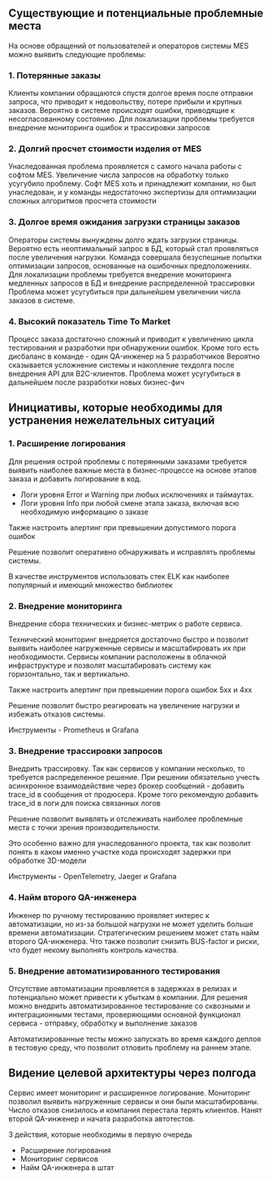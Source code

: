 ## Существующие и потенциальные проблемные места

На основе обращений от пользователей и операторов системы MES можно выявить следующие проблемы:

### 1. Потерянные заказы

Клиенты компании обращаются спустя долгое время после отправки запроса, что приводит к недовольству, потере прибыли и крупных заказов.
Вероятно в системе происходят ошибки, приводящие к несогласованному состоянию.
Для локализации проблемы требуется внедрение мониторинга ошибок и трассировки запросов

### 2. Долгий просчет стоимости изделия от MES

Унаследованная проблема проявляется с самого начала работы с софтом MES.
Увеличение числа запросов на обработку только усугубило проблему.
Софт MES хоть и принадлежит компании, но был унаследован, и у команды недостаточно экспертизы для оптимизации сложных алгоритмов просчета стоимости

### 3. Долгое время ожидания загрузки страницы заказов

Операторы системы вынуждены долго ждать загрузки страницы.
Вероятно есть неоптимальный запрос в БД, который стал проявляться после увеличения нагрузки.
Команда совершала безуспешные попытки оптимизации запросов, основанные на ошибочных предположениях.
Для локализации проблемы требуется внедрение мониторинга медленных запросов в БД и внедрение распределенной трассировки
Проблема может усугубиться при дальнейшем увеличении числа заказов в системе.

### 4. Высокий показатель Time To Market

Процесс заказа достаточно сложный и приводит к увеличению цикла тестирования и разработки при обнаружении ошибок.
Кроме того есть дисбаланс в команде - один QA-инженер на 5 разработчиков
Вероятно сказывается усложнение системы и накопление техдолга после внедрения API для B2C-клиентов.
Проблема может усугубиться в дальнейшем после разработки новых бизнес-фич


## Инициативы, которые необходимы для устранения нежелательных ситуаций

### 1. Расширение логирования

Для решения острой проблемы с потерянными заказами требуется выявить наиболее важные места в бизнес-процессе на основе этапов заказа и добавить логирование в код.

- Логи уровня Error и Warning при любых исключениях и таймаутах.
- Логи уровня Info при любой смене этапа заказа, включая всю необходимую информацию о заказе

Также настроить алертинг при превышении допустимого порога ошибок

Решение позволит оперативно обнаруживать и исправлять проблемы системы.

В качестве инструментов использовать стек ELK как наиболее популярный и имеющий множество библиотек

### 2. Внедрение мониторинга

Внедрение сбора технических и бизнес-метрик о работе сервиса.

Технический мониторинг внедряется достаточно быстро и позволит выявить наиболее нагруженные сервисы и масштабировать их при необходимости.
Сервисы компании расположены в облачной инфраструктуре и позволят масштабировать систему как горизонтально, так и вертикально.

Также настроить алертинг при превышении порога ошибок 5xx и 4xx

Решение позволит быстро реагировать на увеличение нагрузки и избежать отказов системы.

Инструменты - Prometheus и Grafana

### 3. Внедрение трассировки запросов

Внедрить трассировку. Так как сервисов у компании несколько, то требуется распределенное решение.
При решении обязательно учесть асинхронное взаимодействие через брокер сообщений - добавить trace_id в сообщения от продюсера.
Кроме того рекомендую добавить trace_id в логи для поиска связанных логов

Решение позволит выявлять и отслеживать наиболее проблемные места с точки зрения производительности.

Это особенно важно для унаследованного проекта, так как позволит понять в каком именно участке кода происходят задержки при обработке 3D-модели

Инструменты - OpenTelemetry, Jaeger и Grafana

### 4. Найм второго QA-инженера

Инженер по ручному тестированию проявляет интерес к автоматизации, но из-за большой нагрузки не может уделить больше времени автоматизации.
Стратегическим решением может стать найм второго QA-инженера. Что также позволит снизить BUS-factor и риски, что будет некому выполнять контроль качества.

### 5. Внедрение автоматизированного тестирования

Отсутствие автоматизации проявляется в задержках в релизах и потенциально может привести к убыткам в компании.
Для решения можно внедрить автоматизированное тестирование со сквозными и интеграционными тестами, проверяющими основной функционал сервиса - отправку, обработку и выполнение заказов

Автоматизированные тесты можно запускать во время каждого деплоя в тестовую среду, что позволит отловить проблему на раннем этапе.


## Видение целевой архитектуры через полгода

Сервис имеет мониторинг и расширенное логирование.
Мониторинг позволил выявить нагруженные сервисы и они были масштабированы.
Число отказов снизилось и компания перестала терять клиентов.
Нанят второй QA-инженер и начата разработка автотестов.

3 действия, которые необходимы в первую очередь
- Расширение логирования
- Мониторинг сервисов
- Найм QA-инженера в штат
